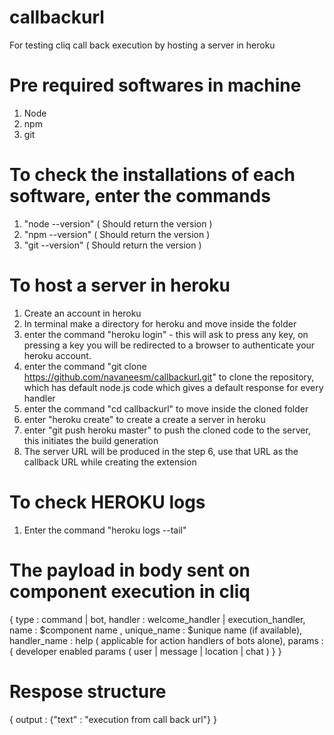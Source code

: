 # callbackurl
For testing cliq call back execution by hosting a server in heroku

# Pre required softwares in machine 
1. Node
2. npm
3. git

# To check the installations of each software, enter the commands 
1. "node --version"     ( Should return the version )
2. "npm --version"      ( Should return the version )
3. "git --version"      ( Should return the version )

# To host a server in heroku
1. Create an account in heroku
2. In terminal make a directory for heroku and move inside the folder
3. enter the command "heroku login" - this will ask to press any key, 
on pressing a key you will be redirected to a browser to authenticate your heroku account.
4. enter the command "git clone https://github.com/navaneesm/callbackurl.git" to clone the repository, 
which has default node.js code which gives a default response for every handler
5. enter the command "cd callbackurl" to move inside the cloned folder
6. enter "heroku create" to create a create a server in heroku
7. enter "git push heroku master" to push the cloned code to the server, this initiates the build generation
8. The server URL will be produced in the step 6, use that URL as the callback URL while creating the extension

# To check HEROKU logs 
1. Enter the command "heroku logs --tail"

# The payload in body sent on component execution in cliq 
{
  type : command | bot,
	handler : welcome_handler | execution_handler,
  name : $component name ,
	unique_name : $unique name (if available),
  handler_name : help ( applicable for action handlers of bots alone),
  params : { developer enabled params ( user | message | location | chat ) }
}

# Respose structure 
{
  output : {"text" : "execution from call back url"}
}
